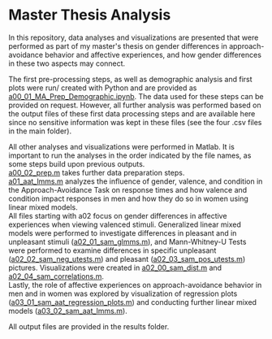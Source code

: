 # Master Thesis Analysis

In this repository, data analyses and visualizations are presented that were performed as part of my master's thesis on gender differences in approach-avoidance behavior and affective experiences, and how gender differences in these two aspects may connect.

The first pre-processing steps, as well as demographic analysis and first plots were run/ created with Python and are provided as [a00_01_MA_Prep_Demographic.ipynb](a00_01_MA_Prep_Demographic.ipynb).
The data used for these steps can be provided on request. However, all further analysis was performed based on the output files of these first data processing steps and are available here since no sensitive information was kept in these files (see the four .csv files in the main folder). 

All other analyses and visualizations were performed in Matlab. It is important to run the analyses in the order indicated by the file names, as some steps build upon previous outputs.\
[a00_02_prep.m](a00_02_prep.m) takes further data preparation steps.\
[a01_aat_lmms.m](a01_aat_lmms.m) analyzes the influence of gender, valence, and condition in the Approach-Avoidance Task on response times and how valence and condition impact responses in men and how they do so in women using linear mixed models.\
All files starting with a02 focus on gender differences in affective experiences when viewing valenced stimuli. Generalized linear mixed models were performed to investigate differences in pleasant and in unpleasant stimuli ([a02_01_sam_glmms.m](a02_01_sam_glmms.m)), and Mann-Whitney-U Tests were performed to examine differences in specific unpleasant ([a02_02_sam_neg_utests.m](a02_02_sam_neg_utests.m)) and pleasant ([a02_03_sam_pos_utests.m](a02_03_sam_pos_utests.m)) pictures. Visualizations were created in [a02_00_sam_dist.m](a02_00_sam_dist.m) and [a02_04_sam_correlations.m](a02_04_sam_correlations.m).\
Lastly, the role of affective experiences on approach-avoidance behavior in men and in women was explored by visualization of regression plots ([a03_01_sam_aat_regression_plots.m](a03_01_sam_aat_regression_plots.m)) and conducting further linear mixed models ([a03_02_sam_aat_lmms.m](a03_02_sam_aat_lmms.m)).

All output files are provided in the results folder.
